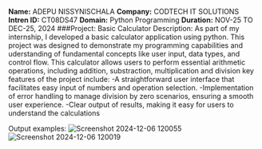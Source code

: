 **Name:** ADEPU NISSYNISCHALA
**Company:** CODTECH IT SOLUTIONS
**Intren ID:** CT08DS47
**Domain:** Python Programming
**Duration:** NOV-25 TO DEC-25, 2024
###Project: Basic Calculator
Description:
As part of my internship, I developed a basic calculator application using python. This project was designed to demonstrate my programming capabilities and uderstanding of fundamental concepts like user input, data types, and control flow.
This calculator allows users to perform essential arithmetic operations, including addition, substraction, multiplication and division
key features of the project include:
-A straightforward user interface that facilitates easy input of numbers and operation selection.
-Implementation of error handling to manage division by zero scenarios, ensuring a smooth user experience.
-Clear output of results, making it easy for users to understand the calculations

Output examples:
![Screenshot 2024-12-06 120055](https://github.com/user-attachments/assets/aa9abedc-8e2d-44ed-9eee-55f1522e792a)
![Screenshot 2024-12-06 120019](https://github.com/user-attachments/assets/1a739c83-6459-45b6-a530-ba1eed17ccd0)



